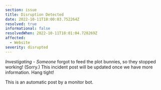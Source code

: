 ```yaml
---
section: issue
title: Disruption Detected
date: 2022-10-11T18:00:03.752264Z
resolved: true
informational: false
resolvedWhen: 2022-10-11T18:01:04.728269Z
affected:
  - Website
severity: disrupted
---
```

*Investigating* - _Someone_ forgot to feed the plot bunnies, so they stopped working! (Sorry.) This incident post will be updated once we have more information. Hang tight!

This is an automatic post by a monitor bot.
        
